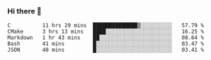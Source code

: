 ### Hi there 👋

<!--
**WShiBin/WShiBin** is a ✨ _special_ ✨ repository because its `README.md` (this file) appears on your GitHub profile.

Here are some ideas to get you started:

- 🔭 I’m currently working on ...
- 🌱 I’m currently learning ...
- 👯 I’m looking to collaborate on ...
- 🤔 I’m looking for help with ...
- 💬 Ask me about ...
- 📫 How to reach me: ...
- 😄 Pronouns: ...
- ⚡ Fun fact: ...
-->

<!--START_SECTION:waka-->
```text
C          11 hrs 29 mins  ██████████████▒░░░░░░░░░░   57.79 % 
CMake      3 hrs 13 mins   ████░░░░░░░░░░░░░░░░░░░░░   16.25 % 
Markdown   1 hr 43 mins    ██░░░░░░░░░░░░░░░░░░░░░░░   08.64 % 
Bash       41 mins         █░░░░░░░░░░░░░░░░░░░░░░░░   03.47 % 
JSON       40 mins         █░░░░░░░░░░░░░░░░░░░░░░░░   03.41 % 
```
<!--END_SECTION:waka-->

